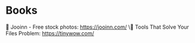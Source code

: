# Books
🍏  Jooinn - Free stock photos:     https://jooinn.com/
\🍊  Tools That Solve Your Files Problem:      https://tinywow.com/
